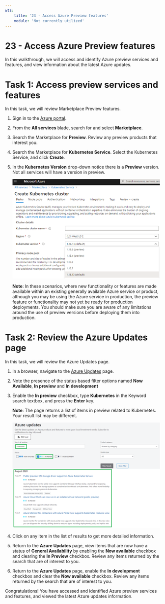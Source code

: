 ```yaml
---
wts:
    title: '23 - Access Azure Preview features'
    module: 'Not currently utilized'
---
```


# 23 - Access Azure Preview features

In this walkthrough, we will access and identify Azure preview services and features, and view information about the latest Azure updates.

# Task 1: Access preview services and features

In this task, we will review Marketplace Preview features. 

1. Sign in to the [Azure portal](https://portal.azure.com).

2. From the **All services** blade, search for and select **Marketplace**. 

3. Search the Marketplace for **Preview**. Review any preview products that interest you. 

4. Search the Marketplace for **Kubernetes Service**. Select the Kubernetes Service, and click **Create**.

5. In the **Kubernetes Version** drop-down notice there is a **Preview** version. Not all services will have a version in preview. 

    ![Screenshot of Azure Kubernetes Services pane with the create Kubernetes service button highlighted.](../images/2301.png)

    **Note**: In these scenarios, where new functionality or features are made available within an existing generally available Azure service or product, although you may be using the Azure service in production, the preview feature or functionality may not yet be ready for production deployments. You should make sure you are aware of any limitations around the use of preview versions before deploying them into production.

# Task 2: Review the Azure Updates page

In this task, we will review the Azure Updates page.

1. In a browser, navigate to the [Azure Updates](https://azure.microsoft.com/en-us/updates/) page. 

2. Note the presence of the status based filter options named **Now Available**, **In preview** and **In development**

3. Enable the **In preview** checkbox, type **Kubernetes** in the Keyword search textbox, and press the **Enter** key. 

    **Note**: The page returns a list of items in preview related to Kubernetes. Your result list may be different. 

    ![Screenshot of Azure Updates page with details related to Kubernetes and In preview returned.](../images/2302.png)

4. Click on any item in the list of results to get more detailed information. 

5. Return to the **Azure Updates** page, view items that are now have a status of **General Availability** by enabling the **Now available** checkbox and clearing the **In Preview** checkbox. Review any items returned by the search that are of interest to you.

6. Return to the **Azure Updates** page, enable the **In development** checkbox and clear the **Now available** checkbox. Review any items returned by the search that are of interest to you.


Congratulations! You have accessed and identified Azure preview services and features, and viewed the latest Azure updates information.

